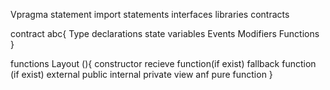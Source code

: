 Vpragma statement
import statements
interfaces 
libraries
contracts



contract abc{
    Type declarations 
    state variables
    Events 
    Modifiers
    Functions
}

functions Layout (){
    constructor
    recieve function(if exist)
    fallback function (if exist)
    external 
    public
    internal
    private
    view anf pure function
}